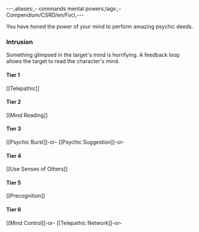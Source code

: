 ---,aliases:,- commands mental powers,tags:,- Compendium/CSRD/en/Foci,---

You have honed the power of your mind to perform amazing psychic deeds.
 ### Intrusion
Something glimpsed in the target's mind is horrifying. A feedback loop allows the target to read the character's mind.

#### Tier 1
[[Telepathic]]
#### Tier 2
[[Mind Reading]]
#### Tier 3
[[Psychic Burst]]-or-
[[Psychic Suggestion]]-or-
#### Tier 4
[[Use Senses of Others]]
#### Tier 5
[[Precognition]]
#### Tier 6
[[Mind Control]]-or-
[[Telepathic Network]]-or-
